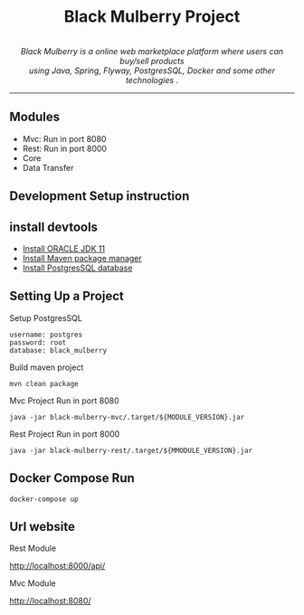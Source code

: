 <h1 align="center">Black Mulberry Project</h1>
<p align="center">
<br>
  <i>Black Mulberry is a online web marketplace platform where users can buy/sell products
    <br> using Java, Spring, Flyway, PostgresSQL, Docker and some other technologies .</i>
  <br>
</p>

<hr>

## Modules

- Mvc: Run in port 8080
- Rest: Run in port 8000
- Core
- Data Transfer

## Development Setup instruction

## install devtools

<!-- TOC -->

* [Install ORACLE JDK 11](https://www.oracle.com/java/technologies/javase/jdk11-archive-downloads.html)
* [Install Maven package manager](https://maven.apache.org/download.cgi)
* [Install PostgresSQL database](https://www.enterprisedb.com/downloads/postgres-postgresql-downloads)

<!-- TOC -->

## Setting Up a Project

Setup PostgresSQL

```
username: postgres
password: root
database: black_mulberry
```

Build maven project

```
mvn clean package
```

Mvc Project Run in port 8080

```
java -jar black-mulberry-mvc/.target/${MODULE_VERSION}.jar
```

Rest Project Run in port 8000

```
java -jar black-mulberry-rest/.target/${MMODULE_VERSION}.jar
```

## Docker Compose Run

```
docker-compose up
```

## Url website

Rest Module

[http://localhost:8000/api/](http://localhost:8000/api/)

Mvc Module

[http://localhost:8080/](http://localhost:8080/)

